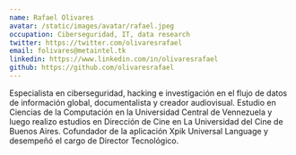 ```yaml
---
name: Rafael Olivares
avatar: /static/images/avatar/rafael.jpeg
occupation: Ciberseguridad, IT, data research
twitter: https://twitter.com/olivaresrafael
email: folivares@metaintel.tk
linkedin: https://www.linkedin.com/in/olivaresrafael
github: https://github.com/olivaresrafael
---
```


Especialista en ciberseguridad, hacking e investigación en el flujo de datos de información global, documentalista y creador audiovisual. Estudio en Ciencias de la Computación en la Universidad Central de Vennezuela y luego realizo estudios en Dirección de Cine en La Universidad del Cine de Buenos Aires. Cofundador de la aplicación Xpik Universal Language y desempeñó el cargo de Director Tecnológico.
